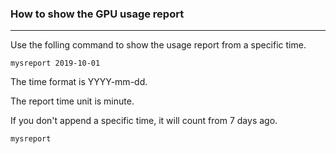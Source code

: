 ### How to show the GPU usage report
***
Use the folling command to show the usage report from a specific time.

```
mysreport 2019-10-01
```

The time format is YYYY-mm-dd.

The report time unit is minute.

If you don't append a specific time, it will count from 7 days ago.

```
mysreport
```

